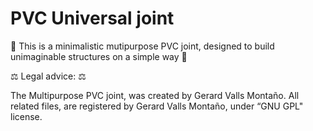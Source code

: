 # PVC Universal joint


🥳 This is a minimalistic mutipurpose PVC joint, designed to build unimaginable structures on a simple way 🥳

⚖️ Legal advice: ⚖️

The Multipurpose PVC joint, was created by Gerard Valls Montaño. All related files, are registered by Gerard Valls Montaño, under “GNU GPL" license.
